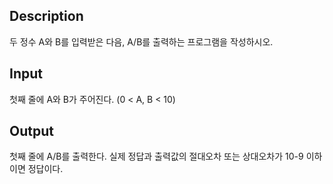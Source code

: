 ## Description
두 정수 A와 B를 입력받은 다음, A/B를 출력하는 프로그램을 작성하시오.

## Input
첫째 줄에 A와 B가 주어진다. (0 < A, B < 10)

## Output
첫째 줄에 A/B를 출력한다. 실제 정답과 출력값의 절대오차 또는 상대오차가 10-9 이하이면 정답이다.
